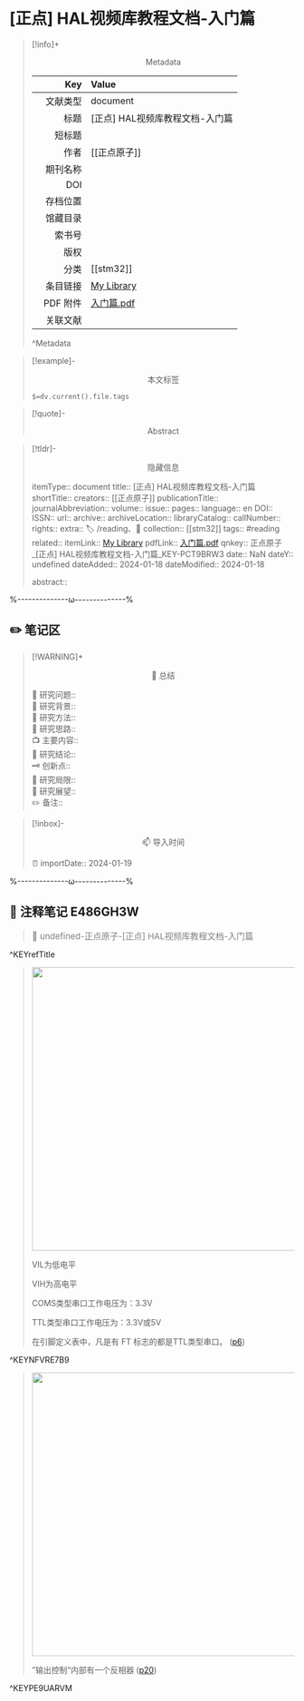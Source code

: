 # [正点] HAL视频库教程文档-入门篇
> [!info]+ <center>Metadata</center>
> 
> |<div style="width: 5em">Key</div>|Value|
> |--:|:--|
> |文献类型|document|
> |标题|[正点] HAL视频库教程文档-入门篇|
> |短标题||
> |作者|[[正点原子]]|
> |期刊名称||
> |DOI||
> |存档位置||
> |馆藏目录||
> |索书号||
> |版权||
> |分类|[[stm32]]|
> |条目链接|[My Library](zotero://select/library/items/PCT9BRW3)|
> |PDF 附件|[入门篇.pdf](zotero://open-pdf/library/items/E486GH3W)|
> |关联文献||
> ^Metadata

> [!example]- <center>本文标签</center>
> 
> `$=dv.current().file.tags`

> [!quote]- <center>Abstract</center>
> 
> 

> [!tldr]- <center>隐藏信息</center>
> 
> itemType:: document
> title:: [正点] HAL视频库教程文档-入门篇
> shortTitle:: 
> creators:: [[正点原子]]
> publicationTitle:: 
> journalAbbreviation:: 
> volume:: 
> issue:: 
> pages:: 
> language:: en
> DOI:: 
> ISSN:: 
> url:: 
> archive:: 
> archiveLocation:: 
> libraryCatalog:: 
> callNumber:: 
> rights:: 
> extra:: 🏷️ /reading、📒
> collection:: [[stm32]]
> tags:: #reading 
> related:: 
> itemLink:: [My Library](zotero://select/library/items/PCT9BRW3)
> pdfLink:: [入门篇.pdf](zotero://open-pdf/library/items/E486GH3W)
> qnkey:: 正点原子_[正点] HAL视频库教程文档-入门篇_KEY-PCT9BRW3
> date:: NaN
> dateY:: undefined
> dateAdded:: 2024-01-18
> dateModified:: 2024-01-18
> 
> abstract:: 


%--------------ω--------------%

## ✏️ 笔记区

> [!WARNING]+ <center>🐣 总结</center>  
>
>🎯 研究问题::  
>🔎 研究背景::  
>🚀 研究方法::  
>🐔 研究思路::  
>📺 主要内容::  
>🎉 研究结论::  
>🗝️ 创新点::  
>💩 研究局限::  
>🐾 研究展望::  
>✏️ 备注::  

> [!inbox]- <center>📫 导入时间</center>
>
> ⏰ importDate:: 2024-01-19

%--------------ω--------------%

## 📝 注释笔记 E486GH3W

> <span style="font-size: 15px;color: gray">📍 undefined-正点原子-[正点] HAL视频库教程文档-入门篇</span>

^KEYrefTitle

> <span class="image#e56eee"><img src="https://zbn-picture1-1319009493.cos.ap-chengdu.myqcloud.com/public-pic/202401192313103.png" width="500px"></span>  
> 
> VIL为低电平
> 
> VIH为高电平
> 
> COMS类型串口工作电压为：3.3V
> 
> TTL类型串口工作电压为：3.3V或5V
> 
> 在引脚定义表中，凡是有 FT 标志的都是TTL类型串口。 ([p6](zotero://open-pdf/library/items/E486GH3W?page=6&annotation=NFVRE7B9))

^KEYNFVRE7B9

> <span class="image#e56eee"><img src="https://zbn-picture1-1319009493.cos.ap-chengdu.myqcloud.com/public-pic/202401200026160.png" width="500px"></span>  
> 
> ”输出控制“内部有一个反相器 ([p20](zotero://open-pdf/library/items/E486GH3W?page=20&annotation=PE9UARVM))

^KEYPE9UARVM

